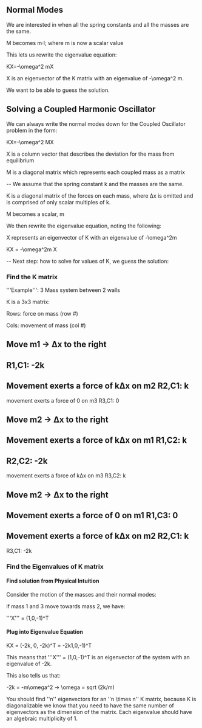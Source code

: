 ## Normal Modes
We are interested in when all the spring constants and all the masses are the same.

  M becomes m·I; where m is now a scalar value

This lets us rewrite the eigenvalue equation:

  KX=-\omega^2 mX

X is an eigenvector of the K matrix with an eigenvalue of -\omega^2 m.

We want to be able to guess the solution.
## Solving a Coupled Harmonic Oscillator
We can always write the normal modes down for the Coupled Oscillator problem in the form:

KX=-\omega^2 MX

X is a column vector that describes the deviation for the mass from equilibrium

M is a diagonal matrix which represents each coupled mass as a matrix


--
We assume that the spring constant k and the masses are the same.

K is a diagonal matrix of the forces on each mass, where ∆x is omitted and is comprised of only
scalar multiples of k.

M becomes a scalar, m

We then rewrite the eigenvalue equation, noting the following:

X represents an eigenvector of K
with an eigenvalue of -\omega^2m

KX = -\omega^2m X

--
Next step: how to solve for values of K, we guess the solution:

### Find the K matrix
'''Example''': 3 Mass system between 2 walls

K is a 3x3 matrix:

Rows: force on mass (row #)

Cols: movement of mass (col #)

Move m1 -> ∆x to the right
  --
  R1,C1: -2k
  --
  Movement exerts a force of k∆x on m2
  R2,C1: k
  --
  movement exerts a force of 0 on m3
  R3,C1: 0

Move m2 -> ∆x to the right
  --
  Movement exerts a force of k∆x on m1
  R1,C2: k
  --
  R2,C2: -2k
  --
  movement exerts a force of k∆x on m3
  R3,C2: k

Move m2 -> ∆x to the right
  --
  Movement exerts a force of 0 on m1
  R1,C3: 0
  --
  Movement exerts a force of k∆x on m2
  R2,C1: k
  --
  R3,C1: -2k

### Find the Eigenvalues of K matrix
#### Find solution from Physical Intuition
Consider the motion of the masses and their normal modes:

if mass 1 and 3 move towards mass 2, we have:

'''X''' = (1,0,-1)^T

#### Plug into Eigenvalue Equation

KX = (-2k, 0, -2k)^T = -2k1,0,-1)^T

This means that '''X''' = (1,0,-1)^T is an eigenvector of the system with an
eigenvalue of -2k.

This also tells us that:

-2k = -m\omega^2 -> \omega = sqrt (2k/m)

You should find ''n'' eigenvectors for an ''n \times n'' K matrix, because K is
diagonalizable we know that you need to have the same number of eigenvectors as
the dimension of the matrix. Each eigenvalue should have an algebraic multiplicity of 1.
